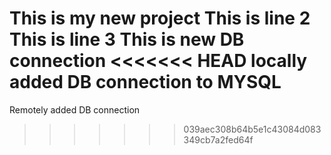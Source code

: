 This is my new project
This is line 2
This is line 3
This is new DB connection
<<<<<<< HEAD
locally added DB connection to MYSQL
=======
Remotely added DB connection
>>>>>>> 039aec308b64b5e1c43084d083349cb7a2fed64f
